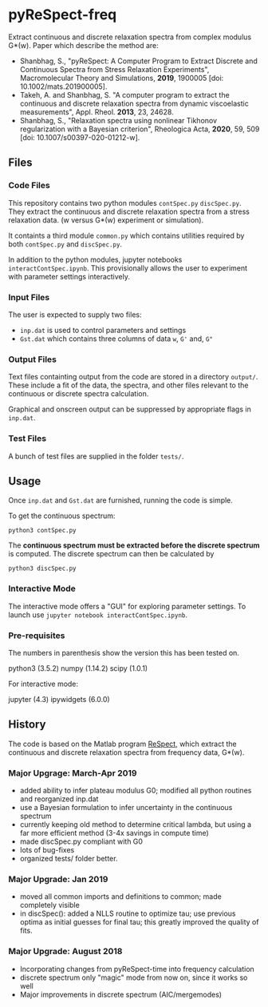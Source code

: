 # pyReSpect-freq

Extract continuous and discrete relaxation spectra from complex modulus G*(w). Paper which describe the method are:

+ Shanbhag, S., "pyReSpect: A Computer Program to Extract Discrete and Continuous Spectra from Stress Relaxation Experiments", Macromolecular Theory and Simulations, **2019**, 1900005 [doi: 10.1002/mats.201900005].
+ Takeh, A. and Shanbhag, S. "A computer program to extract the continuous and discrete relaxation spectra from dynamic viscoelastic measurements", Appl. Rheol. **2013**, 23, 24628.
+ Shanbhag, S., "Relaxation spectra using nonlinear Tikhonov regularization with a Bayesian criterion", Rheologica Acta, **2020**,  59, 509 [doi: 10.1007/s00397-020-01212-w].

## Files

### Code Files

This repository contains two python modules `contSpec.py` `discSpec.py`. They extract the continuous and discrete relaxation spectra from a stress relaxation data. (w versus G*(w) experiment or simulation).

It containts a third module `common.py` which contains utilities required by both `contSpec.py` and `discSpec.py`.

In addition to the python modules, jupyter notebooks `interactContSpec.ipynb`. This provisionally allows the user to experiment with parameter settings interactively.

### Input Files

The user is expected to supply two files:

+ `inp.dat` is used to control parameters and settings
+ `Gst.dat` which contains three columns of data `w`, `G'` and, `G"`

### Output Files

Text files containting output from the code are stored in a directory `output/`. These include a fit of the data, the spectra, and other files relevant to the continuous or discrete spectra calculation. 

Graphical and onscreen output can be suppressed by appropriate flags in `inp.dat`.

### Test Files

A bunch of test files are supplied in the folder `tests/`.

## Usage

Once `inp.dat` and `Gst.dat` are furnished, running the code is simple.

To get the continuous spectrum:

`python3 contSpec.py`

The **continuous spectrum must be extracted before the discrete spectrum** is computed. The discrete spectrum can then be calculated by

`python3 discSpec.py`

### Interactive Mode

The interactive mode offers a "GUI" for exploring parameter settings. To launch use `jupyter notebook interactContSpec.ipynb`.

### Pre-requisites

The numbers in parenthesis show the version this has been tested on. 

python3 (3.5.2)
numpy (1.14.2)
scipy (1.0.1)

For interactive mode:

jupyter (4.3)
ipywidgets (6.0.0)

## History

The code is based on the Matlab program [ReSpect](https://www.mathworks.com/matlabcentral/fileexchange/40458-respect), which extract the continuous and discrete relaxation spectra from frequency data, G*(w).

### Major Upgrage: March-Apr 2019
+ added ability to infer plateau modulus G0; modified all python routines and reorganized inp.dat
+ use a Bayesian formulation to infer uncertainty in the continuous spectrum
+ currently keeping old method to determine critical lambda, but using a far more efficient method (3-4x savings in compute time)
+ made discSpec.py compliant with G0
+ lots of bug-fixes
+ organized tests/ folder better.


### Major Upgrade: Jan 2019

+ moved all common imports and definitions to common; made completely visible
+ in discSpec(): added a NLLS routine to optimize tau; use previous optima as initial guesses for final tau; this greatly improved the quality of fits.

### Major Upgrade: August 2018

+ Incorporating changes from pyReSpect-time into frequency calculation
+ discrete spectrum only "magic" mode from now on, since it works so well
+ Major improvements in discrete spectrum (AIC/mergemodes)

